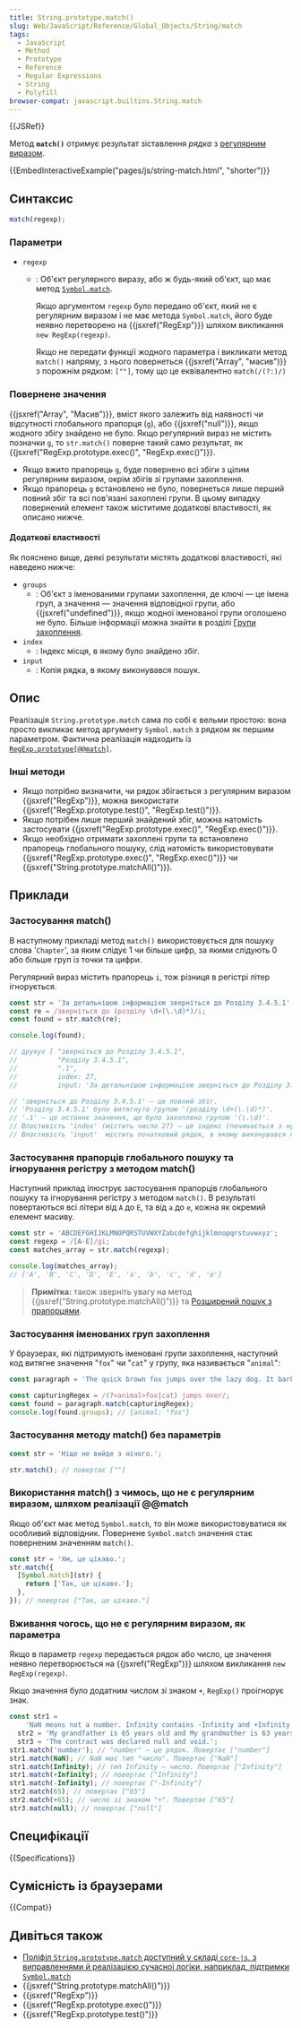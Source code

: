 ```yaml
---
title: String.prototype.match()
slug: Web/JavaScript/Reference/Global_Objects/String/match
tags:
  - JavaScript
  - Method
  - Prototype
  - Reference
  - Regular Expressions
  - String
  - Polyfill
browser-compat: javascript.builtins.String.match
---
```


{{JSRef}}

Метод **`match()`** отримує результат зіставлення _рядка_ з [регулярним виразом](/uk/docs/Web/JavaScript/Guide/Regular_Expressions).

{{EmbedInteractiveExample("pages/js/string-match.html", "shorter")}}

## Синтаксис

```js
match(regexp);
```

### Параметри

- `regexp`

  - : Об'єкт регулярного виразу, або ж будь-який об'єкт, що має метод [`Symbol.match`](/uk/docs/Web/JavaScript/Reference/Global_Objects/Symbol/match).

    Якщо аргументом `regexp` було передано об'єкт, який не є регулярним виразом і не має метода `Symbol.match`, його буде неявно перетворено на {{jsxref("RegExp")}} шляхом викликання `new RegExp(regexp)`.

    Якщо не передати функції жодного параметра і викликати метод `match()` напряму, з нього повернеться {{jsxref("Array", "масив")}} з порожнім рядком: `[""]`, тому що це еквівалентно `match(/(?:)/)`

### Повернене значення

{{jsxref("Array", "Масив")}}, вміст якого залежить від наявності чи відсутності глобального прапорця (`g`), або {{jsxref("null")}}, якщо жодного збігу знайдено не було. Якщо регулярний вираз не містить позначки `g`, то `str.match()` поверне такий само результат, як {{jsxref("RegExp.prototype.exec()", "RegExp.exec()")}}.

- Якщо вжито прапорець `g`, буде повернено всі збіги з цілим регулярним виразом, окрім збігів зі групами захоплення.
- Якщо прапорець `g` встановлено не було, повернеться лише перший повний збіг та всі пов'язані захоплені групи. В цьому випадку повернений елемент також міститиме додаткові властивості, як описано нижче.

#### Додаткові властивості

Як пояснено вище, деякі результати містять додаткові властивості, які наведено нижче:

- `groups`
  - : Об'єкт з іменованими групами захоплення, де ключі — це імена груп, а значення — значення відповідної групи, або {{jsxref("undefined")}}, якщо жодної іменованої групи оголошено не було. Більше інформації можна знайти в розділі [Групи захоплення](/uk/docs/Web/JavaScript/Guide/Regular_Expressions/Groups_and_Backreferences).
- `index`
  - : Індекс місця, в якому було знайдено збіг.
- `input`
  - : Копія рядка, в якому виконувався пошук.

## Опис

Реалізація `String.prototype.match` сама по собі є вельми простою: вона просто викликає метод аргументу `Symbol.match` з рядком як першим параметром. Фактична реалізація надходить із [`RegExp.prototype[@@match]`](/uk/docs/Web/JavaScript/Reference/Global_Objects/RegExp/@@match).

### Інші методи

- Якщо потрібно визначити, чи рядок збігається з регулярним виразом {{jsxref("RegExp")}}, можна використати {{jsxref("RegExp.prototype.test()", "RegExp.test()")}}.
- Якщо потрібен лише перший знайдений збіг, можна натомість застосувати {{jsxref("RegExp.prototype.exec()", "RegExp.exec()")}}.
- Якщо необхідно отримати захоплені групи та встановлено прапорець глобального пошуку, слід натомість використовувати {{jsxref("RegExp.prototype.exec()", "RegExp.exec()")}} чи {{jsxref("String.prototype.matchAll()")}}.

## Приклади

### Застосування match()

В наступному прикладі метод `match()` використовується для пошуку слова '`Chapter`', за яким слідує 1 чи більше цифр, за якими слідують 0 або більше груп із точки та цифри.

Регулярний вираз містить прапорець `i`, тож різниця в регістрі літер ігнорується.

```js
const str = 'За детальнішою інформацією зверніться до Розділу 3.4.5.1';
const re = /зверніться до (розділу \d+(\.\d)*)/i;
const found = str.match(re);

console.log(found);

// друкує [ "зверніться до Розділу 3.4.5.1",
//          "Розділу 3.4.5.1",
//          ".1",
//          index: 27,
//          input: 'За детальнішою інформацією зверніться до Розділу 3.4.5.1' ]

// 'зверніться до Розділу 3.4.5.1' — це повний збіг.
// 'Розділу 3.4.5.1' було витягнуто групою '(розділу \d+(\.\d)*)'.
// '.1' — це останнє значення, що було захоплено групою '(\.\d)'.
// Властивість 'index' (містить число 27) — це індекс (починається з нуля) місця, з якого починається збіг у рядку.
// Властивість 'input'  містить початковий рядок, в якому виконувався пошук збігів.
```

### Застосування прапорців глобального пошуку та ігнорування регістру з методом match()

Наступний приклад ілюструє застосування прапорців глобального пошуку та ігнорування регістру з методом `match()`. В результаті повертаються всі літери від `A` до `E`, та від `a` до `e`, кожна як окремий елемент масиву.

```js
const str = 'ABCDEFGHIJKLMNOPQRSTUVWXYZabcdefghijklmnopqrstuvwxyz';
const regexp = /[A-E]/gi;
const matches_array = str.match(regexp);

console.log(matches_array);
// ['A', 'B', 'C', 'D', 'E', 'a', 'b', 'c', 'd', 'e']
```

> **Примітка:** також зверніть увагу на метод {{jsxref("String.prototype.matchAll()")}} та [Розширений пошук з прапорцями](/uk/docs/Web/JavaScript/Guide/Regular_Expressions#pohlyblenyi-poshuk-z-poznachkamy).

### Застосування іменованих груп захоплення

У браузерах, які підтримують іменовані групи захоплення, наступний код витягне значення "`fox`" чи "`cat`" у групу, яка називається "`animal`":

```js
const paragraph = 'The quick brown fox jumps over the lazy dog. It barked.';

const capturingRegex = /(?<animal>fox|cat) jumps over/;
const found = paragraph.match(capturingRegex);
console.log(found.groups); // {animal: "fox"}
```

### Застосування методу match() без параметрів

```js
const str = 'Ніщо не вийде з нічого.';

str.match(); // повертає [""]
```

### Використання match() з чимось, що не є регулярним виразом, шляхом реалізації @@match

Якщо об'єкт має метод `Symbol.match`, то він може використовуватися як особливий відповідник. Повернене `Symbol.match` значення стає поверненим значенням `match()`.

```js
const str = 'Хм, це цікаво.';
str.match({
  [Symbol.match](str) {
    return ['Так, це цікаво.'];
  },
}); // повертає ["Так, це цікаво."]
```

### Вживання чогось, що не є регулярним виразом, як параметра

Якщо в параметр `regexp` передається рядок або число, це значення неявно перетворюється на {{jsxref("RegExp")}} шляхом викликання `new RegExp(regexp)`.

Якщо значення було додатним числом зі знаком `+`, `RegExp()` проігнорує знак.

```js
const str1 =
    'NaN means not a number. Infinity contains -Infinity and +Infinity in JavaScript.',
  str2 = 'My grandfather is 65 years old and My grandmother is 63 years old.',
  str3 = 'The contract was declared null and void.';
str1.match('number'); // "number" — це рядок. Повертає ["number"]
str1.match(NaN); // NaN має тип "число". Повертає ["NaN"]
str1.match(Infinity); // тип Infinity — число. Повертає ["Infinity"]
str1.match(+Infinity); // повертає ["Infinity"]
str1.match(-Infinity); // повертає ["-Infinity"]
str2.match(65); // повертає ["65"]
str2.match(+65); // число зі знаком "+". Повертає ["65"]
str3.match(null); // повертає ["null"]
```

## Специфікації

{{Specifications}}

## Сумісність із браузерами

{{Compat}}

## Дивіться також

- [Поліфіл `String.prototype.match` доступний у складі `core-js`, з виправленнями й реалізацією сучасної логіки, наприклад, підтримки `Symbol.match`](https://github.com/zloirock/core-js#ecmascript-string-and-regexp)
- {{jsxref("String.prototype.matchAll()")}}
- {{jsxref("RegExp")}}
- {{jsxref("RegExp.prototype.exec()")}}
- {{jsxref("RegExp.prototype.test()")}}
